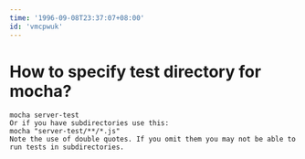 ```yaml
---
time: '1996-09-08T23:37:07+08:00'
id: 'vmcpwuk'
---
```


# How to specify test directory for mocha?
```
mocha server-test
Or if you have subdirectories use this:
mocha "server-test/**/*.js"
Note the use of double quotes. If you omit them you may not be able to run tests in subdirectories.
```